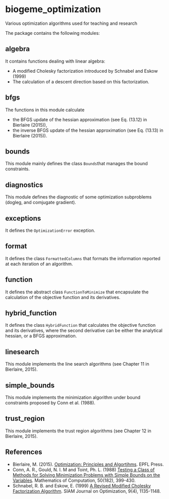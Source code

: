 # biogeme_optimization
Various optimization algorithms used for teaching and research

The package contains the following modules:

## algebra
It contains functions dealing with linear algebra:

- A modified Cholesky factorization introduced by Schnabel and Eskow (1999)
- The calculation of a descent direction based on this factorization.

## bfgs
The functions in this module calculate 

- the BFGS update of the hessian approximation (see Eq. (13.12) in Bierlaire (2015)),
- the inverse BFGS update of the hessian approximation (see Eq. (13.13) in Bierlaire (2015)).

## bounds
This module mainly defines the class `Bounds`that manages the bound constraints.

## diagnostics
This module defines the diagnostic of some optimization subproblems
(dogleg, and comjugate gradient).

## exceptions
It defines the `OptimizationError` exception.

## format
It defines the class `FormattedColumns` that formats the information
reported at each iteration of an algorithm.

## function
It defines the abstract class `FunctionToMinimize` that encapsulate
the calculation of the objective function and its derivatives.

## hybrid_function
It defines the class `HybridFunction` that calculates the objective
function and its derivatives, where the second derivative can be
either the analytical hessian, or a BFGS approximation.

## linesearch
This module implements the line search algorithms (see Chapter 11 in Bierlaire, 2015).

## simple_bounds
This module implements the minimization algorithm under bound
constraints proposed by Conn et al. (1988).

## trust_region
This module implements the trust region algorithms (see Chapter 12 in
Bierlaire, 2015).

## References

- Bierlaire, M. (2015). [Optimization: Principles and
  Algortihms](https://transp-or.epfl.ch/books/optimization/html/OptimizationPrinciplesAlgorithms2018.pdf). EPFL
  Press.
- Conn, A. R., Gould, N. I. M and Toint, Ph. L. (1988) [Testing a
  Class of Methods for Solving Minimization Problems with Simple
  Bounds on the
  Variables](https://www.ams.org/journals/mcom/1988-50-182/S0025-5718-1988-0929544-3/S0025-5718-1988-0929544-3.pdf). Mathematics
  of Computation, 50(182), 399-430.
- Schnabel, R. B. and Eskow, E. (1999) [A Revised Modified Cholesky Factorization Algorithm](https://doi.org/10.1137/s105262349833266x). SIAM Journal on Optimization, 9(4), 1135-1148.

